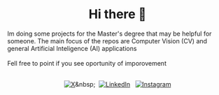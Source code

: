 <div align="center">
 
# Hi there 👋

</div>

Im doing some projects for the Master's degree that may be helpful for someone. The main focus of the repos are Computer Vision (CV) and general Artificial Inteligence (AI) applications <br><br> Fell free to point if you see oportunity of imporovement <br><br>

<div align="center">
  
[![X](https://img.shields.io/badge/X-000000?style=flat&logo=X&logoColor=white)](([https://x.com/yM9vo5R0ukSysJr](https://x.com/lvl18apmalphite)))&nbsp;&nbsp;
[![LinkedIn](https://img.shields.io/badge/LinkedIn-000000?style=flat&logo=LinkedIn&logoColor=white)](https://www.linkedin.com/in/mateus-uriel-graunke-barroso-74b7a1230/)&nbsp;&nbsp;
[![Instagram](https://img.shields.io/badge/Instagram-000000?style=flat&logo=Instagram&logoColor=white)](https://www.instagram.com/mateusurielbarroso/)

</div>
